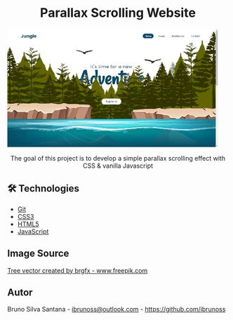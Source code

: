 # <div align="center">Parallax Scrolling Website</div>

<img src="./screenshots.gif" />

<p align="center">The goal of this project is to develop a simple parallax scrolling effect with CSS & vanilla Javascript</p>

## 🛠️ Technologies

<ul>
  <li><a href="https://git-scm.com/">Git</a></li>
  <li><a href="https://www.w3schools.com/css/">CSS3</a></li>
  <li><a href="https://www.w3schools.com/html/">HTML5</a></li>
  <li><a href="https://www.javascript.com/">JavaScript</a></li>
</ul>

## Image Source

<a href="https://www.freepik.com/free-vector/natural-environment-lanscape-scene_5837826.htm">Tree vector created by brgfx - www.freepik.com</a>

## Autor

Bruno Silva Santana - <ibrunoss@outlook.com> - <https://github.com/ibrunoss>
